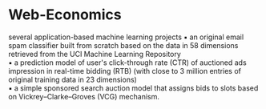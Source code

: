 # Web-Economics
several application-based machine learning projects
▪ an original email spam classifier built from scratch based on the data in 58 dimensions retrieved from the UCI Machine Learning Repository <br /> 
▪ a prediction model of user's click-through rate (CTR) of auctioned ads impression in real-time bidding (RTB) (with close to 3 million entries of original training data in 23 dimensions) <br /> 
▪ a simple sponsored search auction model that assigns bids to slots based on Vickrey–Clarke–Groves (VCG) mechanism. 

